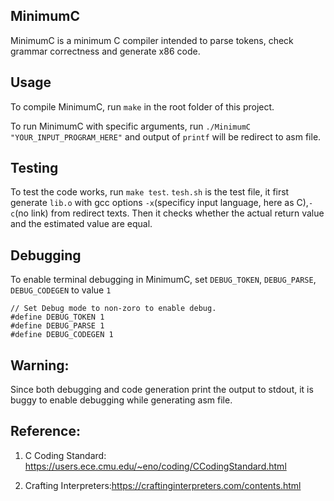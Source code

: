 ## MinimumC

MinimumC is a minimum C compiler intended to parse tokens, check grammar correctness and generate x86 code.


## Usage
To compile MinimumC, run `make` in the root folder of this project.

To run MinimumC with specific arguments, run `./MinimumC "YOUR_INPUT_PROGRAM_HERE"` and output of  `printf` will be redirect to asm file.

## Testing
To test the code works, run `make test`. `tesh.sh` is the test
file, it first generate `lib.o` with gcc options `-x`(specificy input language, here as C),`-c`(no link) from redirect texts.
Then it checks whether the actual return value and the estimated value are equal.

## Debugging
To enable terminal debugging in MinimumC, set
`DEBUG_TOKEN`, `DEBUG_PARSE`, `DEBUG_CODEGEN` to value `1`
```
// Set Debug mode to non-zoro to enable debug.
#define DEBUG_TOKEN 1
#define DEBUG_PARSE 1
#define DEBUG_CODEGEN 1
```

## Warning:
Since both debugging and code generation print the output to stdout, it is buggy to enable debugging while generating asm file. 

## Reference:
1. C Coding Standard: https://users.ece.cmu.edu/~eno/coding/CCodingStandard.html

2. Crafting Interpreters:https://craftinginterpreters.com/contents.html